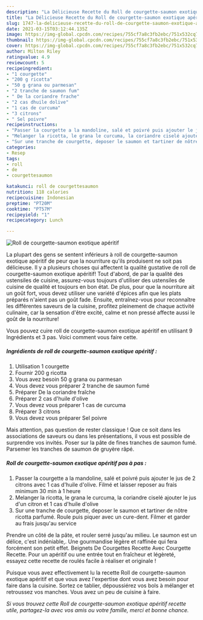 ```yaml
---
description: "La Délicieuse Recette du Roll de courgette-saumon exotique apéritif"
title: "La Délicieuse Recette du Roll de courgette-saumon exotique apéritif"
slug: 1747-la-delicieuse-recette-du-roll-de-courgette-saumon-exotique-aperitif
date: 2021-03-15T03:12:44.135Z
image: https://img-global.cpcdn.com/recipes/755cf7a8c3fb2ebc/751x532cq70/roll-de-courgette-saumon-exotique-aperitif-photo-principale-de-la-recette.jpg
thumbnail: https://img-global.cpcdn.com/recipes/755cf7a8c3fb2ebc/751x532cq70/roll-de-courgette-saumon-exotique-aperitif-photo-principale-de-la-recette.jpg
cover: https://img-global.cpcdn.com/recipes/755cf7a8c3fb2ebc/751x532cq70/roll-de-courgette-saumon-exotique-aperitif-photo-principale-de-la-recette.jpg
author: Milton Riley
ratingvalue: 4.9
reviewcount: 5
recipeingredient:
- "1 courgette"
- "200 g ricotta"
- "50 g grana ou parmesan"
- "2 tranche de saumon fum"
- " De la coriandre frache"
- "2 cas dhuile dolive"
- "1 cas de curcuma"
- "3 citrons"
- " Sel poivre"
recipeinstructions:
- "Passer la courgette a la mandoline, salé et poivré puis ajouter le jus de 2 citrons avec 1 cas d&#39;huile d&#39;olive. Filmé et laisser reposer au frais minimum 30 min à 1 heure"
- "Melanger la ricotta, le grana le curcuma, la coriandre ciselé ajouter le jus d&#39;un citron et 1 cas d&#39;huile d&#39;olive"
- "Sur une tranche de courgette, deposer le saumon et tartiner de nôtre ricotta parfumé. Roule puis piquer avec un cure-dent. Filmer et garder au frais jusqu&#39;au service"
categories:
- Resep
tags:
- roll
- de
- courgettesaumon

katakunci: roll de courgettesaumon 
nutrition: 118 calories
recipecuisine: Indonesian
preptime: "PT20M"
cooktime: "PT57M"
recipeyield: "1"
recipecategory: Lunch

---
```



![Roll de courgette-saumon exotique apéritif](https://img-global.cpcdn.com/recipes/755cf7a8c3fb2ebc/751x532cq70/roll-de-courgette-saumon-exotique-aperitif-photo-principale-de-la-recette.jpg)

La plupart des gens se sentent inférieurs à roll de courgette-saumon exotique apéritif de peur que la nourriture qu'ils produisent ne soit pas délicieuse. Il y a plusieurs choses qui affectent la qualité gustative de roll de courgette-saumon exotique apéritif! Tout d'abord, de par la qualité des ustensiles de cuisine, assurez-vous toujours d'utiliser des ustensiles de cuisine de qualité et toujours en bon état. De plus, pour que la nourriture ait un goût fort, vous devez utiliser une variété d'épices afin que les plats préparés n'aient pas un goût fade. Ensuite, entraînez-vous pour reconnaître les différentes saveurs de la cuisine, profitez pleinement de chaque activité culinaire, car la sensation d'être excité, calme et non pressé affecte aussi le goût de la nourriture!

<!--inarticleads1-->

Vous pouvez cuire roll de courgette-saumon exotique apéritif en utilisant 9 Ingrédients et 3 pas. Voici comment vous faire cette.

##### Ingrédients de roll de courgette-saumon exotique apéritif :

1. Utilisation 1 courgette
1. Fournir 200 g ricotta
1. Vous avez besoin 50 g grana ou parmesan
1. Vous devez vous préparer 2 tranche de saumon fumé
1. Préparer  De la coriandre fraîche
1. Préparer 2 cas d&#39;huile d&#39;olive
1. Vous devez vous préparer 1 cas de curcuma
1. Préparer 3 citrons
1. Vous devez vous préparer  Sel poivre


Mais attention, pas question de rester classique ! Que ce soit dans les associations de saveurs ou dans les présentations, il vous est possible de surprendre vos invités. Poser sur la pâte de fines tranches de saumon fumé. Parsemer les tranches de saumon de gruyère râpé. 

<!--inarticleads2-->

##### Roll de courgette-saumon exotique apéritif pas à pas :

1. Passer la courgette a la mandoline, salé et poivré puis ajouter le jus de 2 citrons avec 1 cas d&#39;huile d&#39;olive. Filmé et laisser reposer au frais minimum 30 min à 1 heure
1. Melanger la ricotta, le grana le curcuma, la coriandre ciselé ajouter le jus d&#39;un citron et 1 cas d&#39;huile d&#39;olive
1. Sur une tranche de courgette, deposer le saumon et tartiner de nôtre ricotta parfumé. Roule puis piquer avec un cure-dent. Filmer et garder au frais jusqu&#39;au service


Prendre un côté de la pâte, et rouler serré jusqu&#39;au milieu. Le saumon est un délice, c&#39;est indéniable,. Une gourmandise légère et raffinée qui fera forcément son petit effet. Beignets De Courgettes Recette Avec Courgette Recette. Pour un apéritif ou une entrée tout en fraîcheur et légèreté, essayez cette recette de roulés facile à réaliser et originale ! 

<!--inarticleads1-->

<p>
Puisque vous avez effectivement lu la recette Roll de courgette-saumon exotique apéritif et que vous avez l'expertise dont vous avez besoin pour faire dans la cuisine. Sortez ce tablier, dépoussiérez vos bols à mélanger et retroussez vos manches. Vous avez un peu de cuisine à faire.
</p>

<p>
<i>Si vous trouvez cette Roll de courgette-saumon exotique apéritif recette utile, partagez-la avec vos amis ou votre famille, merci et bonne chance.</i>
</p>
